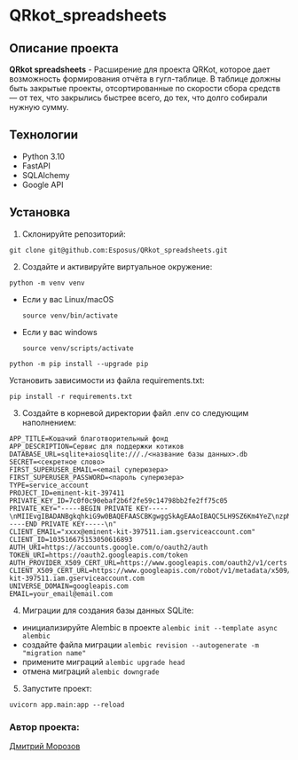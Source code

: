 # QRkot_spreadsheets

## Описание проекта

**QRkot spreadsheets** - Расширение для проекта QRKot, которое дает возможность формирования отчёта в гугл-таблице. В таблице должны быть закрытые проекты, отсортированные по скорости сбора средств — от тех, что закрылись быстрее всего, до тех, что долго собирали нужную сумму.

## Технологии
- Python 3.10
- FastAPI
- SQLAlchemy
- Google API
## Установка
1. Склонируйте репозиторий:
```
git clone git@github.com:Esposus/QRkot_spreadsheets.git
```
2. Cоздайте и активируйте виртуальное окружение:

```
python -m venv venv
```

* Если у вас Linux/macOS

    ```
    source venv/bin/activate
    ```

* Если у вас windows

    ```
    source venv/scripts/activate
    ```

```
python -m pip install --upgrade pip
```

Установить зависимости из файла requirements.txt:

```
pip install -r requirements.txt
```

3. Создайте в корневой директории файл .env со следующим наполнением:

```
APP_TITLE=Кошачий благотворительный фонд
APP_DESCRIPTION=Сервис для поддержки котиков
DATABASE_URL=sqlite+aiosqlite:///./<название базы данных>.db
SECRET=<секретное слово>
FIRST_SUPERUSER_EMAIL=<email суперюзера>
FIRST_SUPERUSER_PASSWORD=<пароль суперюзера>
TYPE=service_account
PROJECT_ID=eminent-kit-397411
PRIVATE_KEY_ID=7c0f0c90ebaf2b6f2fe59c14798bb2fe2ff75c05
PRIVATE_KEY="-----BEGIN PRIVATE KEY-----\nMIIEvgIBADANBgkqhkiG9w0BAQEFAASCBKgwggSkAgEAAoIBAQC5LH9SZ6Km4YeZ\nzpMsu/+kwDXO22Pe3cUrhGzi3BcwSuc4p7vjbwMATWPnySxHE415/qEv5e1PZtc7\n/L6P5LYler0dxWWAtp1OBXx1wLeXeqZyBH3o2IY7Q9p17BqNRvU4PzR5fdz+pp55\nury8Gn4Nzv4sW4SIYXddxk2wMzvspyNHAJbYv1DNYVnf3g/dNbv1rHUliOmz9IEj\nFBJqK39JfRZRfeBTWm/ZzRzJrscxZJxdNg3tIsk/3jFUb0RIt3ZZR64tXwLjEJNL\nHHdHuVnLo0VdKYbrmJbH9HPWp1zWKIo8Z+l9RNfmyDJ/6UFQAosPfAs86PIvkV+v\nv5VrSXv9AgMBAAECggEABm3sl8xgYeH3xtfc1VNLu4ku9Rk5/P1/QJUPAMt6hKM9\nJwLv66QpmwOU4fHity8PHPrB1vtpQ3YDKCKM7UsYJfH+if+WGCN/D7vyB9aiqUBJ\ncjEEvCZ0dq9S8QA7JceecQ8Ev+kmWLMpUnmw3ukeklUrDxg4YFHeBqQBg4or3Pob\nbBHF027MR7CGpyr9o0PlqVCxZiCtfbMF62Hy4KFj6JB3eQ3Js+Z4sXOpSqNHHq+G\n8ywVJBTvVP7j4rbGtuhz7oQx01o927ptDH/Z0WCyO3YDp7sRf8+LIfYnNXAxAiN+\nD5hVd011AIEQuCofI8Fsmf5nstxncMtIjsPm+CN5IQKBgQD2N87O8QGt8zRRNyD5\nQNv1+/1EEkXtzGjiwpNrkR069efCN1i/e+eYtXeXuw4rCjEGULdc+HZvkVFgCKn5\npZ3DwJwwHjEI4WhTka9SmfjxY7CZ9u6kpRZlJ6heRl0qBj4Nqsj/bg1pV3WDrq4\nuUoSDPNxBjdAWwCp/w3Ob+SEbQKBgQDAh9Tr8HIfc1BgnU2tHFGRoz4LzP683Esk\nJ0Djwls24zUFoRAPuFJt2RYKc6Wkw4Ht1bPQRO93yLz7aqJses458M00a8ME3csJ\nkAlft4mpsjpu5sumKAP43jKjs3wzaDmC7+x3PLs7YEo3ZyFy8h80Kt12zTYTkqty\nIHhuRN170QKBgQCaXWLLW04yQMgMIwQJQSCml9WxV8N/0yfhvAw5p4hDxZjpnCUwa\nwRPyKdNQzXWUhk82JmTPZPbb+7+I9eWbHrpKf/dsM4GKj8dYnX3Ny7rHnDicTrRP\nhTEFOlfUwzJCcSE2fQ/PAML83zB1g8aNCZ3mszftJHh/YI6KBd4iDwS2AQKBgQC6\n/7NY7pOJ5JC/JkoZx5WaZPmQsK0Ddtws40ttbIr3xrrrGsLk4dx+AQodYLIUVChQ\nfu5FbY9BwuF7ONlFkAnZ0P8e2UPz6BCa2yGfrD6zaf7DVLucSOWCxR5eTahmreae\nPLZqIbyhMSckpLCiWnTgUHoGN888N4r6MHuIbq7I4QKBgDyKfIoVR7lT/8Fj6a3H\nUkeA5KDRqXkRtorOxOD29GMLdQb8jJNqTRk/v6EQevP74Vumov48tBlWqAbWEJg0\nMnh66GDnI3Cp5DBmfzwM+hBsCctkOiIcNtnA7WXr8pRKFiCOTcVzU+MWBwSiJStx\nC8G8dosnKZRy1DFrbKEMAnkh\n-----END PRIVATE KEY-----\n"
CLIENT_EMAIL="xxxx@eminent-kit-397511.iam.gserviceaccount.com"
CLIENT_ID=103516675153050616893
AUTH_URI=https://accounts.google.com/o/oauth2/auth
TOKEN_URI=https://oauth2.googleapis.com/token
AUTH_PROVIDER_X509_CERT_URL=https://www.googleapis.com/oauth2/v1/certs
CLIENT_X509_CERT_URL=https://www.googleapis.com/robot/v1/metadata/x509/xxxxx%40eminent-kit-397511.iam.gserviceaccount.com
UNIVERSE_DOMAIN=googleapis.com
EMAIL=your_email@email.com
```
4. Миграции для создания базы данных SQLite:

* инициализируйте Alembic в проекте `alembic init --template async alembic`
* создайте файла миграции `alembic revision --autogenerate -m "migration name"`
* примените миграций `alembic upgrade head`
* отмена миграций `alembic downgrade`

5. Запустите проект:

```
uvicorn app.main:app --reload
```

### Автор проекта:

[Дмитрий Морозов](https://github.com/Esposus "GitHub аккаунт")